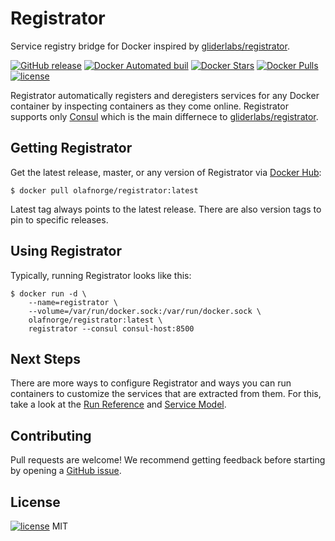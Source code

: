 # Registrator

Service registry bridge for Docker inspired by [gliderlabs/registrator](https://github.com/gliderlabs/registrator).
  
[![GitHub release](https://img.shields.io/github/release/olafnorge/registrator.svg)](https://hub.docker.com/r/olafnorge/registrator/)
[![Docker Automated buil](https://img.shields.io/docker/automated/olafnorge/registrator.svg)](https://hub.docker.com/r/olafnorge/registrator/)
[![Docker Stars](https://img.shields.io/docker/stars/olafnorge/registrator.svg)](https://hub.docker.com/r/olafnorge/registrator/)
[![Docker Pulls](https://img.shields.io/docker/pulls/olafnorge/registrator.svg)](https://hub.docker.com/r/olafnorge/registrator/)
[![license](https://img.shields.io/github/license/olafnorge/registrator.svg)](https://hub.docker.com/r/olafnorge/registrator/)

Registrator automatically registers and deregisters services for any Docker
container by inspecting containers as they come online. Registrator
supports only [Consul](http://www.consul.io/) which is the main differnece to
[gliderlabs/registrator](https://github.com/gliderlabs/registrator).

## Getting Registrator

Get the latest release, master, or any version of Registrator via [Docker Hub](https://hub.docker.com/r/olafnorge/registrator/):

	$ docker pull olafnorge/registrator:latest

Latest tag always points to the latest release. There are also version tags to pin to specific releases.

## Using Registrator

Typically, running Registrator looks like this:

    $ docker run -d \
        --name=registrator \
        --volume=/var/run/docker.sock:/var/run/docker.sock \
        olafnorge/registrator:latest \
        registrator --consul consul-host:8500

## Next Steps

There are more ways to configure Registrator and ways you can run containers to
customize the services that are extracted from them. For this, take a look at
the [Run Reference](docs/run.md) and [Service Model](docs/services.md).

## Contributing

Pull requests are welcome! We recommend getting feedback before starting by
opening a [GitHub issue](https://github.com/olafnorge/registrator/issues).

## License

[![license](https://img.shields.io/github/license/olafnorge/registrator.svg)](https://hub.docker.com/r/olafnorge/registrator/) MIT 